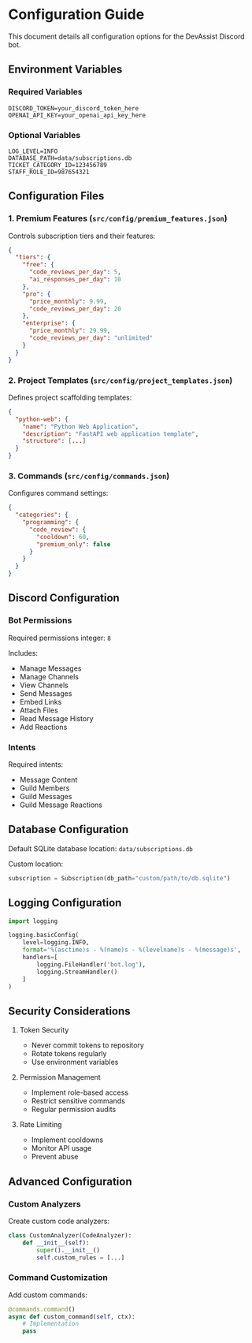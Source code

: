 # Configuration Guide

This document details all configuration options for the DevAssist Discord bot.

## Environment Variables

### Required Variables

```env
DISCORD_TOKEN=your_discord_token_here
OPENAI_API_KEY=your_openai_api_key_here
```

### Optional Variables

```env
LOG_LEVEL=INFO
DATABASE_PATH=data/subscriptions.db
TICKET_CATEGORY_ID=123456789
STAFF_ROLE_ID=987654321
```

## Configuration Files

### 1. Premium Features (`src/config/premium_features.json`)

Controls subscription tiers and their features:

```json
{
  "tiers": {
    "free": {
      "code_reviews_per_day": 5,
      "ai_responses_per_day": 10
    },
    "pro": {
      "price_monthly": 9.99,
      "code_reviews_per_day": 20
    },
    "enterprise": {
      "price_monthly": 29.99,
      "code_reviews_per_day": "unlimited"
    }
  }
}
```

### 2. Project Templates (`src/config/project_templates.json`)

Defines project scaffolding templates:

```json
{
  "python-web": {
    "name": "Python Web Application",
    "description": "FastAPI web application template",
    "structure": [...]
  }
}
```

### 3. Commands (`src/config/commands.json`)

Configures command settings:

```json
{
  "categories": {
    "programming": {
      "code_review": {
        "cooldown": 60,
        "premium_only": false
      }
    }
  }
}
```

## Discord Configuration

### Bot Permissions

Required permissions integer: `8`

Includes:

- Manage Messages
- Manage Channels
- View Channels
- Send Messages
- Embed Links
- Attach Files
- Read Message History
- Add Reactions

### Intents

Required intents:

- Message Content
- Guild Members
- Guild Messages
- Guild Message Reactions

## Database Configuration

Default SQLite database location: `data/subscriptions.db`

Custom location:

```python
subscription = Subscription(db_path="custom/path/to/db.sqlite")
```

## Logging Configuration

```python
import logging

logging.basicConfig(
    level=logging.INFO,
    format='%(asctime)s - %(name)s - %(levelname)s - %(message)s',
    handlers=[
        logging.FileHandler('bot.log'),
        logging.StreamHandler()
    ]
)
```

## Security Considerations

1. Token Security
   - Never commit tokens to repository
   - Rotate tokens regularly
   - Use environment variables

2. Permission Management
   - Implement role-based access
   - Restrict sensitive commands
   - Regular permission audits

3. Rate Limiting
   - Implement cooldowns
   - Monitor API usage
   - Prevent abuse

## Advanced Configuration

### Custom Analyzers

Create custom code analyzers:

```python
class CustomAnalyzer(CodeAnalyzer):
    def __init__(self):
        super().__init__()
        self.custom_rules = [...]
```

### Command Customization

Add custom commands:

```python
@commands.command()
async def custom_command(self, ctx):
    # Implementation
    pass
```
